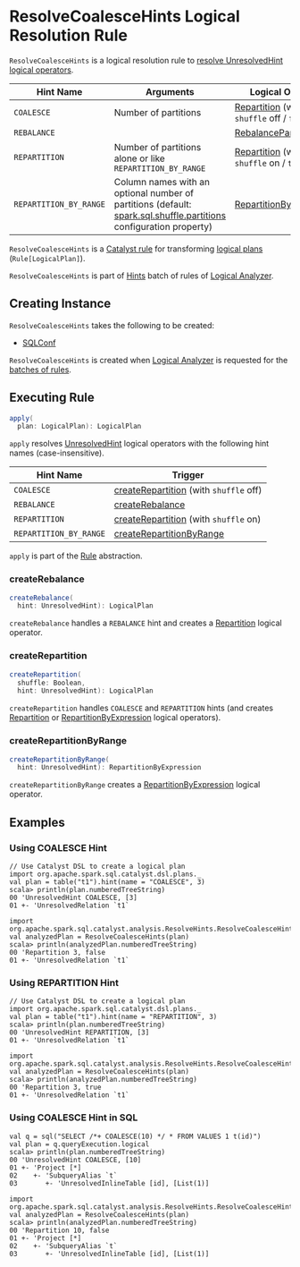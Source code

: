 # ResolveCoalesceHints Logical Resolution Rule

`ResolveCoalesceHints` is a logical resolution rule to [resolve UnresolvedHint logical operators](#apply).

Hint Name | Arguments | Logical Operator
----------|-----------|-----------------
 `COALESCE` | Number of partitions | [Repartition](../logical-operators/RepartitionOperation.md#Repartition) (with `shuffle` off / `false`)
 `REBALANCE` | | [RebalancePartitions](../logical-operators/RebalancePartitions.md)
 `REPARTITION` | Number of partitions alone or like `REPARTITION_BY_RANGE` | [Repartition](../logical-operators/RepartitionOperation.md#Repartition) (with `shuffle` on / `true`)
 `REPARTITION_BY_RANGE` | Column names with an optional number of partitions (default: [spark.sql.shuffle.partitions](../configuration-properties.md#spark.sql.shuffle.partitions) configuration property) | [RepartitionByExpression](../logical-operators/RepartitionOperation.md#RepartitionByExpression)

`ResolveCoalesceHints` is a [Catalyst rule](../catalyst/Rule.md) for transforming [logical plans](../logical-operators/LogicalPlan.md) (`Rule[LogicalPlan]`).

`ResolveCoalesceHints` is part of [Hints](../Analyzer.md#Hints) batch of rules of [Logical Analyzer](../Analyzer.md).

## Creating Instance

`ResolveCoalesceHints` takes the following to be created:

* <span id="conf"> [SQLConf](../SQLConf.md)

`ResolveCoalesceHints` is created when [Logical Analyzer](../Analyzer.md) is requested for the [batches of rules](../Analyzer.md#batches).

## <span id="apply"> Executing Rule

```scala
apply(
  plan: LogicalPlan): LogicalPlan
```

`apply` resolves [UnresolvedHint](../logical-operators/UnresolvedHint.md) logical operators with the following hint names (case-insensitive).

Hint Name | Trigger
----------|----------
 `COALESCE` | [createRepartition](#createRepartition) (with `shuffle` off)
 `REBALANCE` | [createRebalance](#createRebalance)
 `REPARTITION` | [createRepartition](#createRepartition) (with `shuffle` on)
 `REPARTITION_BY_RANGE` | [createRepartitionByRange](#createRepartitionByRange)

`apply` is part of the [Rule](../catalyst/Rule.md#apply) abstraction.

### <span id="createRebalance"> createRebalance

```scala
createRebalance(
  hint: UnresolvedHint): LogicalPlan
```

`createRebalance` handles a `REBALANCE` hint and creates a [Repartition](../logical-operators/RebalancePartitions.md) logical operator.

### <span id="createRepartition"> createRepartition

```scala
createRepartition(
  shuffle: Boolean,
  hint: UnresolvedHint): LogicalPlan
```

`createRepartition` handles `COALESCE` and `REPARTITION` hints (and creates [Repartition](../logical-operators/RepartitionOperation.md#Repartition) or [RepartitionByExpression](../logical-operators/RepartitionOperation.md#RepartitionByExpression) logical operators).

### <span id="createRepartitionByRange"> createRepartitionByRange

```scala
createRepartitionByRange(
  hint: UnresolvedHint): RepartitionByExpression
```

`createRepartitionByRange` creates a [RepartitionByExpression](../logical-operators/RepartitionOperation.md#RepartitionByExpression) logical operator.

## Examples

### Using COALESCE Hint

```text
// Use Catalyst DSL to create a logical plan
import org.apache.spark.sql.catalyst.dsl.plans._
val plan = table("t1").hint(name = "COALESCE", 3)
scala> println(plan.numberedTreeString)
00 'UnresolvedHint COALESCE, [3]
01 +- 'UnresolvedRelation `t1`

import org.apache.spark.sql.catalyst.analysis.ResolveHints.ResolveCoalesceHints
val analyzedPlan = ResolveCoalesceHints(plan)
scala> println(analyzedPlan.numberedTreeString)
00 'Repartition 3, false
01 +- 'UnresolvedRelation `t1`
```

### Using REPARTITION Hint

```text
// Use Catalyst DSL to create a logical plan
import org.apache.spark.sql.catalyst.dsl.plans._
val plan = table("t1").hint(name = "REPARTITION", 3)
scala> println(plan.numberedTreeString)
00 'UnresolvedHint REPARTITION, [3]
01 +- 'UnresolvedRelation `t1`

import org.apache.spark.sql.catalyst.analysis.ResolveHints.ResolveCoalesceHints
val analyzedPlan = ResolveCoalesceHints(plan)
scala> println(analyzedPlan.numberedTreeString)
00 'Repartition 3, true
01 +- 'UnresolvedRelation `t1`
```

### Using COALESCE Hint in SQL

```text
val q = sql("SELECT /*+ COALESCE(10) */ * FROM VALUES 1 t(id)")
val plan = q.queryExecution.logical
scala> println(plan.numberedTreeString)
00 'UnresolvedHint COALESCE, [10]
01 +- 'Project [*]
02    +- 'SubqueryAlias `t`
03       +- 'UnresolvedInlineTable [id], [List(1)]

import org.apache.spark.sql.catalyst.analysis.ResolveHints.ResolveCoalesceHints
val analyzedPlan = ResolveCoalesceHints(plan)
scala> println(analyzedPlan.numberedTreeString)
00 'Repartition 10, false
01 +- 'Project [*]
02    +- 'SubqueryAlias `t`
03       +- 'UnresolvedInlineTable [id], [List(1)]
```
